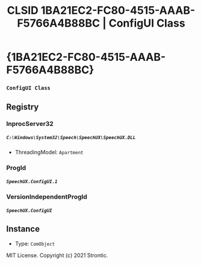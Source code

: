 ﻿---
title: "CLSID 1BA21EC2-FC80-4515-AAAB-F5766A4B88BC | ConfigUI Class"
excerpt: What is COM-Object CLSID 1BA21EC2-FC80-4515-AAAB-F5766A4B88BC?
---

# {1BA21EC2-FC80-4515-AAAB-F5766A4B88BC}

### `ConfigUI Class`

## Registry


### InprocServer32

##### `C:\Windows\System32\Speech\SpeechUX\SpeechUX.DLL`
* ThreadingModel: `Apartment`

### ProgId

##### `SpeechUX.ConfigUI.1`

### VersionIndependentProgId

##### `SpeechUX.ConfigUI`

## Instance

* Type: `ComObject`

MIT License. Copyright (c) 2021 Strontic.


